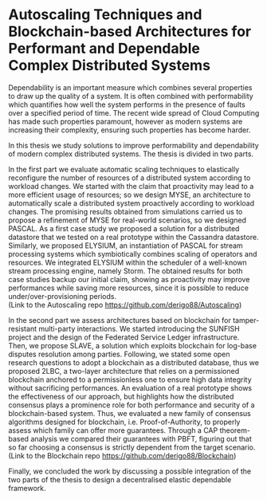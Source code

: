 # Autoscaling Techniques and Blockchain-based Architectures for Performant and Dependable Complex Distributed Systems

Dependability is an important measure which combines several properties to draw up the quality of a system. It is often combined with performability which quantifies how well the system performs in the presence of faults over a specified period of time. The recent wide spread of Cloud Computing has made such properties paramount, however as modern systems are increasing their complexity, ensuring such properties has become harder.

In this thesis we study solutions to improve performability and dependability of modern complex distributed systems. The thesis is divided in two parts.

In the first part we evaluate automatic scaling techniques to elastically reconfigure the number of resources of a distributed system according to workload changes. We started with the claim that proactivity may lead to a more efficient usage of resources; so we design MYSE, an architecture to automatically scale a distributed system proactively according to workload changes. The promising results obtained from simulations carried us to propose a refinement of MYSE for real-world scenarios, so we designed PASCAL. As a first case study we proposed a solution for a distributed datastore that we tested on a real prototype within the Cassandra datastore. Similarly, we proposed ELYSIUM, an instantiation of PASCAL for stream processing systems which symbiotically combines scaling of operators and resources. We integrated ELYSIUM within the scheduler of a well-known stream processing engine, namely Storm. The obtained results for both case studies backup our initial claim, showing as proactivity may improve performances while saving more resources, since it is possible to reduce under/over-provisioning periods. <br />
(Link to the Autoscaling repo https://github.com/derigo88/Autoscaling)

In the second part we assess architectures based on blockchain for tamper-resistant multi-party interactions. We started introducing the SUNFISH project and the design of the Federated Service Ledger infrastructure. Then, we propose SLAVE, a solution which exploits blockchain for log-base disputes resolution among parties. Following, we stated some open research questions to adopt a blockchain as a distributed database, thus we proposed 2LBC, a two-layer architecture that relies on a permissioned blockchain anchored to a permissionless one to ensure high data integrity without sacrificing performances. An evaluation of a real prototype shows the effectiveness of our approach, but highlights how the distributed consensus plays a prominence role for both performance and security of a blockchain-based system. Thus, we evaluated a new family of consensus algorithms designed for blockchain, i.e. Proof-of-Authority, to properly assess which family can offer more guarantees. Through a CAP theorem-based analysis we compared their guarantees with PBFT, figuring out that so far choosing a consensus is strictly dependent from the target scenario.<br />
(Link to the Blockchain repo https://github.com/derigo88/Blockchain)

Finally, we concluded the work by discussing a possible integration of the two parts of the thesis to design a decentralised elastic dependable framework.